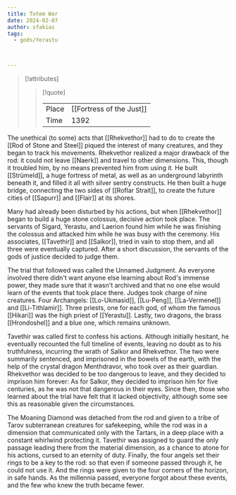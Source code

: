 ```yaml
---
title: Totem War
date: 2024-02-07
author: sfakias
tags:
  - gods/Yerastu



---
```

> [!attributes]
> 
> > [!quote]
> >
> > | | |
> > | --- | --- |
> > | Place | [[Fortress of the Just]] |
> > | Time | 1392 |

The unethical (to some) acts that [[Rhekvethor]] had to do to create the [[Rod of Stone and Steel]] piqued the interest of many creatures, and they began to track his movements. Rhekvethor realized a major drawback of the rod: it could not leave [[Naerk]] and travel to other dimensions. This, though it troubled him, by no means prevented him from using it. He built [[Strümeld]], a huge fortress of metal, as well as an underground labyrinth beneath it, and filled it all with silver sentry constructs. He then built a huge bridge, connecting the two sides of [[Roflar Strait]], to create the future cities of [[Sapurr]] and [[Flair]] at its shores.

Many had already been disturbed by his actions, but when [[Rhekvethor]] began to build a huge stone colossus, decisive action took place. The servants of Sigard, Yerastu, and Laerion found him while he was finishing the colossus and attacked him while he was busy with the ceremony. His associates, [[Tavethir]] and [[Salkor]], tried in vain to stop them, and all three were eventually captured. After a short discussion, the servants of the gods of justice decided to judge them.

The trial that followed was called the Unnamed Judgment. As everyone involved there didn't want anyone else learning about Rod's immense power, they made sure that it wasn't archived and that no one else would learn of the events that took place there. Judges took charge of nine creatures. Four Archangels: [[Lo-Ukmasid]], [[Lu-Peng]], [[La-Vermenel]] and [[Li-Tithlamir]]. Three priests, one for each god, of whom the famous [[Hikari]] was the high priest of [[Yerastu]]. Lastly, two dragons, the brass [[Hrondoshel]] and a blue one, which remains unknown.

Tavethir was called first to confess his actions. Although initially hesitant, he eventually recounted the full timeline of events, leaving no doubt as to his truthfulness, incurring the wrath of Salkor and Rhekvethor. The two were summarily sentenced, and imprisoned in the bowels of the earth, with the help of the crystal dragon Menthdravor, who took over as their guardian. Rhekvethor was decided to be too dangerous to leave, and they decided to imprison him forever: As for Salkor, they decided to imprison him for five centuries, as he was not that dangerous in their eyes. Since then, those who learned about the trial have felt that it lacked objectivity, although some see this as reasonable given the circumstances.

The Moaning Diamond was detached from the rod and given to a tribe of Tarov subterranean creatures for safekeeping, while the rod was in a dimension that communicated only with the Tartars, in a deep place with a constant whirlwind protecting it. Tavethir was assigned to guard the only passage leading there from the material dimension, as a chance to atone for his actions, cursed to an eternity of duty. Finally, the four angels set their rings to be a key to the rod: so that even if someone passed through it, he could not use it. And the rings were given to the four corners of the horizon, in safe hands. As the millennia passed, everyone forgot about these events, and the few who knew the truth became fewer.